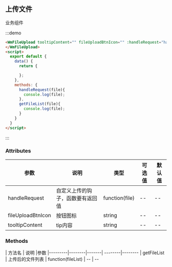 ## 上传文件

业务组件

:::demo

```html
<WmFileUpload tooltipContent="" fileUploadBtnIcon="" :handleRequest="handleRequest" @getFileList="getFileList"  >
</WmFileUpload>
<script>
  export default {
    data() {
      return {

      };
    },
    methods: {
      handleRequest(file){
        console.log(file);
      },
      getFileList(file){
        console.log(file);
      }
    }
  }
</script>
```

:::

### Attributes

| 参数 | 说明 | 类型 | 可选值 | 默认值
|---------|--------|-------| --------|--------
| handleRequest | 自定义上传的钩子，函数要有返回值  | function(file) | -- | --
| fileUploadBtnIcon | 按钮图标  | string | -- | --
| tooltipContent | tip内容  | string | -- | --


### Methods

| 方法名 | 说明 |参数
|---------|--------|-------| --------|--------
| getFileList | 上传后的文件列表  | function(fileList) | -- | --
